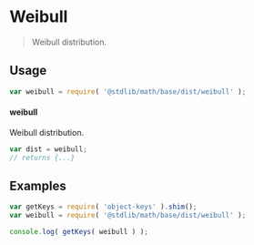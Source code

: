 # Weibull

> Weibull distribution.

<section class="usage">

## Usage

```javascript
var weibull = require( '@stdlib/math/base/dist/weibull' );
```

#### weibull

Weibull distribution.

```javascript
var dist = weibull;
// returns {...}
```

</section>

<!-- /.usage -->

<section class="examples">

## Examples

<!-- TODO: better examples -->

```javascript
var getKeys = require( 'object-keys' ).shim();
var weibull = require( '@stdlib/math/base/dist/weibull' );

console.log( getKeys( weibull ) );
```

</section>

<!-- /.examples -->

<section class="links">

</section>

<!-- /.links -->
